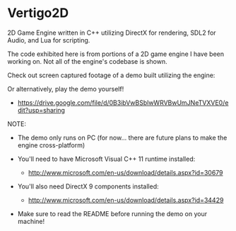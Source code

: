 Vertigo2D
=========

2D Game Engine written in C++ utilizing DirectX for rendering, SDL2 for Audio, and Lua for scripting.


The code exhibited here is from portions of a 2D game engine I have been working on. Not all of the engine's codebase is shown. 

Check out screen captured footage of a demo built utilizing the engine:
<LINK HERE>

Or alternatively, play the demo yourself!
  - https://drive.google.com/file/d/0B3ibVwBSblwWRVBwUmJNeTVXVE0/edit?usp=sharing
  
NOTE:
  - The demo only runs on PC (for now... there are future plans to make the engine cross-platform) 
  
  - You'll need to have Microsoft Visual C++ 11 runtime installed:
    - http://www.microsoft.com/en-us/download/details.aspx?id=30679
  
  - You'll also need DirectX 9 components installed:
    - http://www.microsoft.com/en-us/download/details.aspx?id=34429 
    
  - Make sure to read the README before running the demo on your machine!
